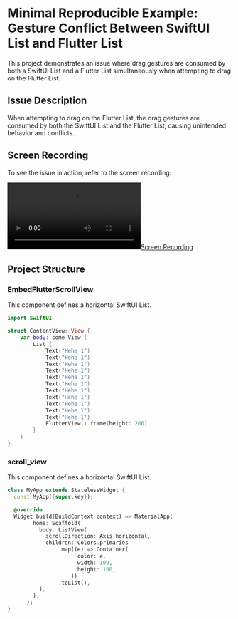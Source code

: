 # Minimal Reproducible Example: Gesture Conflict Between SwiftUI List and Flutter List

This project demonstrates an issue where drag gestures are consumed by both a SwiftUI List and a Flutter List simultaneously when attempting to drag on the Flutter List.

## Issue Description

When attempting to drag on the Flutter List, the drag gestures are consumed by both the SwiftUI List and the Flutter List, causing unintended behavior and conflicts.

## Screen Recording

To see the issue in action, refer to the screen recording:

[![Screen Recording](./screen_recording.mov)](./screen_recording.mov)

## Project Structure

### EmbedFlutterScrollView

This component defines a horizontal SwiftUI List.

```swift
import SwiftUI

struct ContentView: View {
    var body: some View {
        List {
            Text("Hehe 1")
            Text("Hehe 1")
            Text("Hehe 1")
            Text("Hehe 1")
            Text("Hehe 1")
            Text("Hehe 1")
            Text("Hehe 1")
            Text("Hehe 1")
            Text("Hehe 1")
            Text("Hehe 1")
            Text("Hehe 1")
            FlutterView().frame(height: 200)
        }
    }
}
```

### scroll_view
This component defines a horizontal SwiftUI List.


```dart
class MyApp extends StatelessWidget {
  const MyApp({super.key});

  @override
  Widget build(BuildContext context) => MaterialApp(
        home: Scaffold(
          body: ListView(
            scrollDirection: Axis.horizontal,
            children: Colors.primaries
                .map((e) => Container(
                      color: e,
                      width: 100,
                      height: 100,
                    ))
                .toList(),
          ),
        ),
      );
}
```
